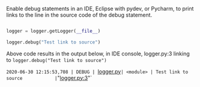 Enable debug statements in an IDE, Eclipse with pydev, or Pycharm, to print links to the line in the source code of the debug statement. 
    
```python

logger = logger.getLogger(__file__)
    
logger.debug("Test link to source")
```

Above code results in the output below, in IDE console, logger.py:3 linking to `logger.debug("Test link to source")`


`2020-06-30 12:15:53,708 | DEBUG | `[logger.py]()` | <module> | Test link to source            | `"[logger.py:3]()"`
